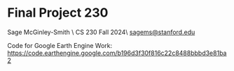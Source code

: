 # Final Project 230
Sage McGinley-Smith \\
CS 230 Fall 2024\\
sagems@stanford.edu

Code for Google Earth Engine Work: https://code.earthengine.google.com/b196d3f30f816c22c8488bbbd3e81ba2
